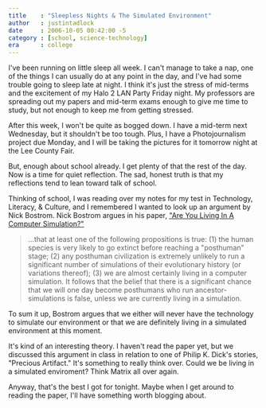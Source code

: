 ```yaml
---
title    : "Sleepless Nights & The Simulated Environment"
author   : justintadlock
date     : 2006-10-05 00:42:00 -5
category : [school, science-technology]
era      : college
---
```


I've been running on little sleep all week.  I can't manage to take a nap, one of the things I can usually do at any point in the day, and I've had some trouble going to sleep late at night.  I think it's just the stress of mid-terms and the excitement of my Halo 2 LAN Party Friday night.  My professors are spreading out my papers and mid-term exams enough to give me time to study, but not enough to keep me from getting stressed.

After this week, I won't be quite as bogged down.  I have a mid-term next Wednesday, but it shouldn't be too tough.  Plus, I have a Photojournalism project due Monday, and I will be taking the pictures for it tomorrow night at the Lee County Fair.

But, enough about school already.  I get plenty of that the rest of the day.  Now is a time for quiet reflection.  The sad, honest truth is that my reflections tend to lean toward talk of school.

Thinking of school, I was reading over my notes for my test in Technology, Literacy, &amp; Culture, and I remembered I wanted to look up an argument by Nick Bostrom.  Nick Bostrom argues in his paper, <a href="http://www.simulation-argument.com/simulation.html" title="External Link To Nick Bostrom's Simulation Argument" rel="external"> "Are You Living In A Computer Simulation?"</a>

<blockquote>
...that at least one of the following propositions is true: (1) the human species is very likely to go extinct before reaching a "posthuman" stage; (2) any posthuman civilization is extremely unlikely to run a significant number of simulations of their evolutionary history (or variations thereof); (3) we are almost certainly living in a computer simulation. It follows that the belief that there is a significant chance that we will one day become posthumans who run ancestor-simulations is false, unless we are currently living in a simulation.
</blockquote>

To sum it up, Bostrom argues that we either will never have the technology to simulate our environment or that we are definitely living in a simulated environment at this moment.

It's kind of an interesting theory.  I haven't read the paper yet, but we discussed this argument in class in relation to one of Philip K. Dick's stories, "Precious Artifact."  It's something to really think over.  Could we be living in a simulated enviroment?  Think Matrix all over again.

Anyway, that's the best I got for tonight.  Maybe when I get around to reading the paper, I'll have something worth blogging about.
